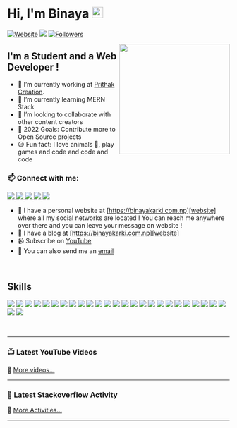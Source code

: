 # Hi, I'm Binaya <img src="https://media.giphy.com/media/hvRJCLFzcasrR4ia7z/giphy.gif" width="25px">

[![Website](https://img.shields.io/website?label=binayakarki.com.np&style=for-the-badge&url=https%3A%2F%2Fbinayakarki.com.np)][website]
[![](https://komarev.com/ghpvc/?username=Binay7587&style=for-the-badge)][github]
[![Followers](https://img.shields.io/github/followers/binay7587?color=1DA1F2&logo=github&style=for-the-badge)][github]


<img align="right" src="https://miro.medium.com/max/1360/1*IRGHmiGsa16stedQvIaZfw.gif" width='250'/>

## I'm a Student and a Web Developer !

- 🔭 I’m currently working at [Prithak Creation][working-company-url].
- 🌱 I’m currently learning MERN Stack
- 👯 I’m looking to collaborate with other content creators
- 🥅 2022 Goals: Contribute more to Open Source projects
- 😃  Fun fact: I love animals 🐶, play games and code and code and code

### 📫 Connect with me:
<a href="mailto:me@binayakarki.com.np">
  <img src="https://img.shields.io/badge/Gmail-D14836?style=for-the-badge&logo=gmail&logoColor=white">
</a> 
<a href="https://linkedin.com/in/binay7587">
  <img src="https://img.shields.io/badge/LinkedIn-0077B5?style=for-the-badge&logo=linkedin&logoColor=white">
</a>
<a href="https://facebook.com/binay7587">
  <img src="https://img.shields.io/badge/Facebook-1877F2?style=for-the-badge&logo=facebook&logoColor=white">
</a>
<a href="[instagram]">
  <img src="https://img.shields.io/badge/Instagram-E4405F?style=for-the-badge&logo=instagram&logoColor=white">
</a> 
<a href="https://twitter.com/binay7587">
  <img src="https://img.shields.io/badge/Twitter-1DA1F2?style=for-the-badge&logo=twitter&logoColor=white">
</a> 

<br />

- 🔗 I have a personal website at [https://binayakarki.com.np][website] where all my social networks are located ! You can reach me anywhere over there and you can leave your message on website !
- 📝 I have a blog at [https://binayakarki.com.np][website]
- 📹 Subscribe on [YouTube][youtube]
- 📧 You can also send me an [email](mailto:[email])

<br />

## Skills

![](https://img.shields.io/badge/C-00599C?style=for-the-badge&logo=c&logoColor=white)
![](https://img.shields.io/badge/C%2B%2B-00599C?style=for-the-badge&logo=c%2B%2B&logoColor=white)
![](https://img.shields.io/badge/C%23-239120?style=for-the-badge&logo=c-sharp&logoColor=white)
![](https://img.shields.io/badge/.NET-5C2D91?style=for-the-badge&logo=.net&logoColor=white)
![](https://img.shields.io/badge/HTML5-E34F26?style=for-the-badge&logo=html5&logoColor=white)
![](https://img.shields.io/badge/CSS3-1572B6?style=for-the-badge&logo=css3&logoColor=white)
![](https://img.shields.io/badge/Bootstrap-563D7C?style=for-the-badge&logo=bootstrap&logoColor=white)
![](https://img.shields.io/badge/Sass-CC6699?style=for-the-badge&logo=sass&logoColor=white)
![](https://img.shields.io/badge/PHP-777BB4?style=for-the-badge&logo=php&logoColor=white)
![](https://img.shields.io/badge/Laravel-FF2D20?style=for-the-badge&logo=laravel&logoColor=white)
![](https://img.shields.io/badge/Python-3776AB?style=for-the-badge&logo=python&logoColor=white)
![](https://img.shields.io/badge/JavaScript-F7DF1E?style=for-the-badge&logo=javascript&logoColor=black)
![](https://img.shields.io/badge/TypeScript-007ACC?style=for-the-badge&logo=typescript&logoColor=white)
![](https://img.shields.io/badge/MySQL-00000F?style=for-the-badge&logo=mysql&logoColor=white)
![](https://img.shields.io/badge/MongoDB-4EA94B?style=for-the-badge&logo=mongodb&logoColor=white)
![](https://img.shields.io/badge/Sequelize-52B0E7?style=for-the-badge&logo=Sequelize&logoColor=white)
![](https://img.shields.io/badge/Heroku-430098?style=for-the-badge&logo=heroku&logoColor=white)
![](https://img.shields.io/badge/GitHub-100000?style=for-the-badge&logo=github&logoColor=white)
![](https://img.shields.io/badge/Arch_Linux-1793D1?style=for-the-badge&logo=arch-linux&logoColor=white)
![](https://img.shields.io/badge/Node.js-339933?style=for-the-badge&logo=nodedotjs&logoColor=white)
![](https://img.shields.io/badge/Express.js-000000?style=for-the-badge&logo=express&logoColor=white)
![](https://img.shields.io/badge/React-20232A?style=for-the-badge&logo=react&logoColor=61DAFB)
![](https://img.shields.io/badge/Vue.js-35495E?style=for-the-badge&logo=vuedotjs&logoColor=4FC08D)
![](https://img.shields.io/badge/Redux-593D88?style=for-the-badge&logo=redux&logoColor=white)
![](https://img.shields.io/badge/NPM-CB3837?style=for-the-badge&logo=npm&logoColor=white)
![](https://img.shields.io/badge/eslint-3A33D1?style=for-the-badge&logo=eslint&logoColor=white)
![](https://img.shields.io/badge/Git-F05032?style=for-the-badge&logo=git&logoColor=white)

<br />

---

### 📺 Latest YouTube Videos

<!-- YOUTUBE:START -->
<!-- YOUTUBE:END -->

🙌 [More videos...]([youtube])

---

### 📕 Latest Stackoverflow Activity

<!-- STACKOVERFLOW:START -->
<!-- STACKOVERFLOW:END -->

🙌 [More Activities...]([stackoverflow])

---

[website]: https://binayakarki.com.np
[email]: me@binayakarki.com.np
[working-company-url]: http://www.prithakcreation.com/
[twitter]: https://twitter.com/Binay7587
[youtube]: https://www.youtube.com/channel/UC_YOSQyoq0nm8Mfp2ZZ8fqg
[instagram]: https://instagram.com/Binay7587
[linkedin]: https://linkedin.com/in/Binay7587
[telegram]: https://t.me/Binay7587
[github]: https://github.com/Binay7587
[stackoverflow]: https://stackoverflow.com/users/11777074/binay7587